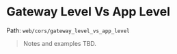 # Gateway Level Vs App Level

Path: `web/cors/gateway_level_vs_app_level`

> Notes and examples TBD.
